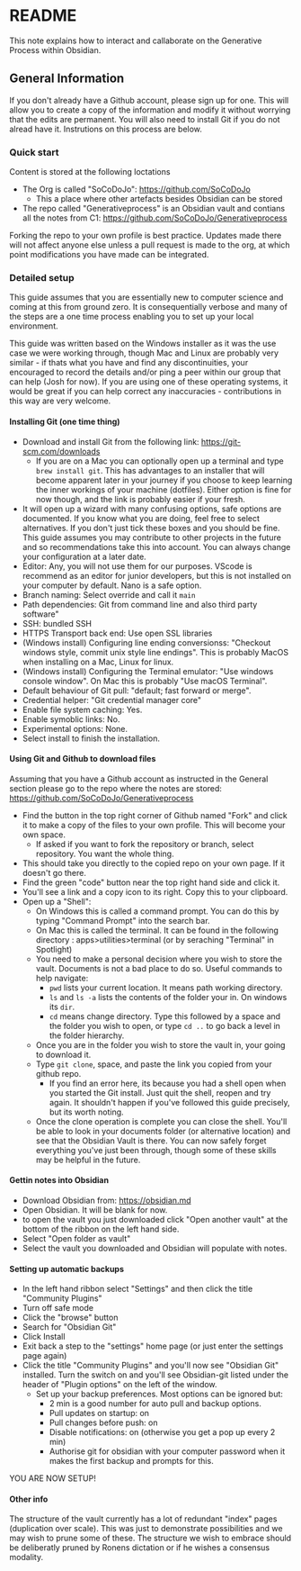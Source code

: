 # README

This note explains how to interact and callaborate on the Generative Process within Obsidian.

## General Information
If you don't already have a Github account, please sign up for one. This will allow you to create a copy of the information and modify it without worrying that the edits are permanent. You will also need to install Git if you do not alread have it. Instrutions on this process are below.

### Quick start
Content is stored at the following loctations
- The Org is called "SoCoDoJo": https://github.com/SoCoDoJo
	- This a place where other artefacts besides Obsidian can be stored
- The repo called "Generativeprocess" is an Obsidian vault and contians all the notes from C1: https://github.com/SoCoDoJo/Generativeprocess

Forking the repo to your own profile is best practice. Updates made there will not affect anyone else unless a pull request is made to the org, at which point modifications you have made can be integrated. 

### Detailed setup
This guide assumes that you are essentially new to computer science and coming at this from ground zero. It is consequentially verbose and many of the steps are a one time process enabling you to set up your local environment. 

This guide was written based on the Windows installer as it was the use case we were working through, though Mac and Linux are probably very similar - if thats what you have and find any discontinuities, your encouraged to record the details and/or ping a peer within our group that can help (Josh for now). If you are using one of these operating systems, it would be great if you can help correct any inaccuracies - contributions in this way are very welcome. 

#### Installing Git (one time thing)
- Download and install Git from the following link: https://git-scm.com/downloads
	- If you are on a Mac you can optionally open up a terminal and type `brew install git`. This has advantages to an installer that will become apparent later in your journey if you choose to keep learning the inner workings of your machine (dotfiles). Either option is fine for now though, and the link is probably easier if your fresh.
- It will open up a wizard with many confusing options, safe options are documented. If you know what you are doing, feel free to select alternatives. If you don't just tick these boxes and you should be fine. This guide assumes you may contribute to other projects in the future and so recommendations take this into account. You can always change your configuration at a later date.
- Editor: Any, you will not use them for our purposes. VScode is recommend as an editor for junior developers, but this is not installed on your computer by default. Nano is a safe option.
- Branch naming: Select override and call it `main`
- Path dependencies: Git from command line and also third party software"
- SSH: bundled SSH
- HTTPS Transport back end: Use open SSL libraries
- (Windows install) Configuring line ending conversionss: "Checkout windows style, commit unix style line endings". This is probably MacOS when installing on a Mac, Linux for linux. 
- (Windows install) Configuring the Terminal emulator: "Use windows console window". On Mac this is probably "Use macOS Terminal".
- Default behaviour of Git pull: "default; fast forward or merge".
- Credential helper: "Git credential manager core"
- Enable file system caching: Yes.
- Enable symoblic links: No.
- Experimental options: None.
- Select install to finish the installation. 

#### Using Git and Github to download files
Assuming that you have a Github account as instructed in the General section please go to the repo where the notes are stored: https://github.com/SoCoDoJo/Generativeprocess

- Find the button in the top right corner of Github named "Fork" and click it to make a copy of the files to your own profile. This will become your own space. 
	- If asked if you want to fork the repository or branch, select repository. You want the whole thing.
- This should take you directly to the copied repo on your own page. If it doesn't go there.
- Find the green "code" button near the top right hand side and click it.
- You'll see a link and a copy icon to its right. Copy this to your clipboard.
- Open up a "Shell":
	- On Windows this is called a command prompt. You can do this by typing "Command Prompt" into the search bar. 
	- On Mac this is called the terminal. It can be found in the following directory : apps>utilities>terminal (or by seraching "Terminal" in Spotlight)
	- You need to make a personal decision where you wish to store the vault. Documents is not a bad place to do so. Useful commands to help navigate:
		- `pwd` lists your current location. It means path working directory.
		- `ls` and `ls -a` lists the contents of the folder your in. On windows its `dir`.
		- `cd` means change directory. Type this followed by a space and the folder you wish to open, or type `cd ..` to go back a level in the folder hierarchy. 
	- Once you are in the folder you wish to store the vault in, your going to download it.
	- Type `git clone`, space, and paste the link you copied from your github repo.
		- If you find an error here, its because you had a shell open when you started the Git install. Just quit the shell, reopen and try again. It shouldn't happen if you've followed this guide precisely, but its worth noting. 
	- Once the clone operation is complete you can close the shell. You'll be able to look in your documents folder (or alternative location) and see that the Obsidian Vault is there. You can now safely forget everything you've just been through, though some of these skills may be helpful in the future. 

#### Gettin notes into Obsidian
- Download Obsidian from: https://obsidian.md
- Open Obsidian. It will be blank for now. 
- to open the vault you just downloaded click "Open another vault" at the bottom of the ribbon on the left hand side.
- Select "Open folder as vault"
- Select the vault you downloaded and Obsidian will populate with notes.


#### Setting up automatic backups
- In the left hand ribbon select "Settings" and then click the title "Community Plugins"
- Turn off safe mode
- Click the "browse" button
- Search for "Obsidian Git"
- Click Install
- Exit back a step to the "settings" home page (or just enter the settings page again)
- Click the title "Community Plugins" and you'll now see "Obsidian Git" installed. Turn the switch on and you'll see Obsidian-git listed under the header of "Plugin options" on the left of the window. 
	- Set up your backup preferences. Most options can be ignored but:
		- 2 min is a good number for auto pull and backup options. 
		- Pull updates on startup: on
		- Pull changes before push: on
		- Disable notifications: on (otherwise you get a pop up every 2 min)
		- Authorise git for obsidian with your computer password when it makes the first backup and prompts for this. 

YOU ARE NOW SETUP!

#### Other info
The structure of the vault currently has a lot of redundant  "index" pages (duplication over scale). This was just to demonstrate possibilities and we may wish to prune some of these. The structure we wish to embrace should be deliberatly pruned by Ronens dictation or if he wishes a consensus modality. 